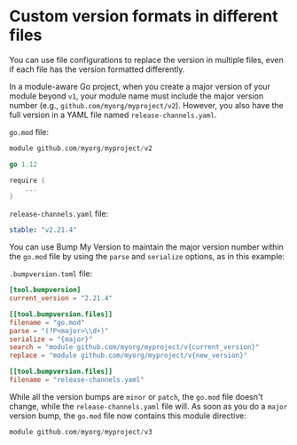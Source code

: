 # Custom version formats in different files

You can use file configurations to replace the version in multiple files, even if each file has the version formatted differently.

In a module-aware Go project, when you create a major version of your module beyond `v1`, your module name must include the major version number (e.g., `github.com/myorg/myproject/v2`). However, you also have the full version in a YAML file named `release-channels.yaml`.

`go.mod` file:

```go
module github.com/myorg/myproject/v2

go 1.12

require (
    ...
)
```

`release-channels.yaml` file:

```yaml
stable: "v2.21.4"
```

You can use Bump My Version to maintain the major version number within the `go.mod` file by using the `parse` and `serialize` options, as in this example:

 `.bumpversion.toml` file:

```toml
[tool.bumpversion]
current_version = "2.21.4"

[[tool.bumpversion.files]]
filename = "go.mod"
parse = "(?P<major>\\d+)"
serialize = "{major}"
search = "module github.com/myorg/myproject/v{current_version}"
replace = "module github.com/myorg/myproject/v{new_version}"

[[tool.bumpversion.files]]
filename = "release-channels.yaml"
```

While all the version bumps are `minor` or `patch`, the `go.mod` file doesn't change, while the `release-channels.yaml` file will. As soon as you do a `major` version bump, the `go.mod` file now contains this module directive:

```go
module github.com/myorg/myproject/v3
```
